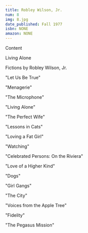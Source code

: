 ```yaml
---
title: Robley Wilson, Jr.
num: 8
img: 8.jpg
date_published: Fall 1977
isbn: NONE
amazon: NONE
---
```


Content

Living Alone

Fictions by Robley Wilson, Jr.

"Let Us Be True"

"Menagerie"

"The Microphone"

"Living Alone"

"The Perfect Wife"

"Lessons in Cats"

"Loving a Fat Girl"

"Watching"

"Celebrated Persons: On the Riviera"

"Love of a Higher Kind"

"Dogs"

"Girl Gangs"

"The City"

"Voices from the Apple Tree"

"Fidelity"

"The Pegasus Mission"


